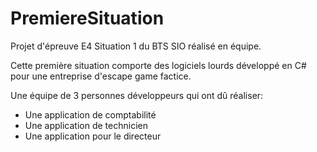 # PremiereSituation
Projet d'épreuve E4 Situation 1 du BTS SIO réalisé en équipe.

Cette première situation comporte des logiciels lourds développé en C# pour une entreprise d'escape game factice.

Une équipe de 3 personnes développeurs qui ont dû réaliser:
- Une application de comptabilité
- Une application de technicien
- Une application pour le directeur
